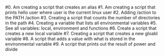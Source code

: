 #0. Am creating a script that creates an alias
#1. Am creating a script that prints hello user where user is the current linux user
#2. Adding /action to the PATH /action
#3. Creating a script that counts the number of directories in the path
#4. Creating a variable that lists all environmental variables
#5. See all variables: local, environment and functions
#6. Create a script that creates a new local variable
#7. Creating a script that creates a new gloabl variable
#8. A script that adds a value with what is stored in the environmental variable
#9. A script that prints out the result of power and divide
